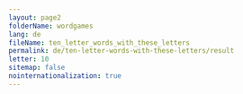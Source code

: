```yaml
---
layout: page2
folderName: wordgames
lang: de
fileName: ten_letter_words_with_these_letters
permalink: de/ten-letter-words-with-these-letters/result
letter: 10
sitemap: false
nointernationalization: true   
---
```

